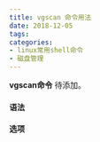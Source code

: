 ```yaml
---
title: vgscan 命令用法
date: 2018-12-05
tags:
categories: 
- linux常用shell命令
- 磁盘管理
---
```

**vgscan命令** 待添加。
<!-- more --> 
#### **语法**


#### **选项**
